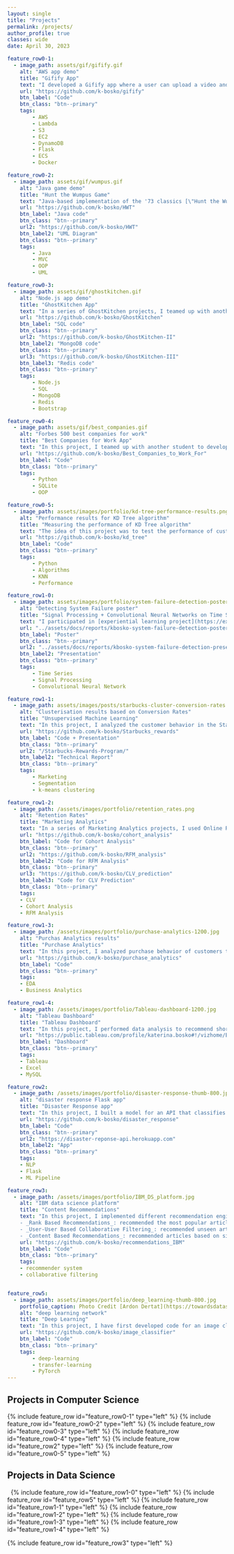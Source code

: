 ```yaml
---
layout: single
title: "Projects"
permalink: /projects/
author_profile: true
classes: wide
date: April 30, 2023

feature_row0-1:
  - image_path: assets/gif/gifify.gif
    alt: "AWS app demo"
    title: "Gifify App"
    text: "I developed a Gifify app where a user can upload a video and get it processed into a gif. This is a Flask app deployed to AWS EC2 instance. The user login data is saved into DynamoDB, while the users' uploaded videos and resulting gifs are stored on S3 buckets. The video processing is implemented through a Lambda function (deployed via Docker to ECS)."
    url: "https://github.com/k-bosko/gifify"
    btn_label: "Code"
    btn_class: "btn--primary"
    tags:
        - AWS
        - Lambda
        - S3
        - EC2
        - DynamoDB
        - Flask
        - ECS
        - Docker

feature_row0-2:
  - image_path: assets/gif/wumpus.gif
    alt: "Java game demo"
    title: "Hunt the Wumpus Game"
    text: "Java-based implementation of the '73 classics [\"Hunt the Wumpus\"](https://en.wikipedia.org/wiki/Hunt_the_Wumpus), using MVC design pattern and object oriented programming (OOP). The game can be played in both GUI and text-based modes."
    url: "https://github.com/k-bosko/HWT"
    btn_label: "Java code"
    btn_class: "btn--primary"
    url2: "https://github.com/k-bosko/HWT"
    btn_label2: "UML Diagram"
    btn_class: "btn--primary"
    tags:
        - Java
        - MVC
        - OOP
        - UML

feature_row0-3:
  - image_path: assets/gif/ghostkitchen.gif
    alt: "Node.js app demo"
    title: "GhostKitchen App"
    text: "In a series of GhostKitchen projects, I teamed up with another student to develop a Node.js app that supports CRUD operations for processing new orders for a restaurant chain. The app has 3 versions that differ in database used for backend - one version is based on SQLite, another on MongoDB and yet another on Redis."
    url: "https://github.com/k-bosko/GhostKitchen"
    btn_label: "SQL code"
    btn_class: "btn--primary"
    url2: "https://github.com/k-bosko/GhostKitchen-II"
    btn_label2: "MongoDB code"
    btn_class: "btn--primary"
    url3: "https://github.com/k-bosko/GhostKitchen-III"
    btn_label3: "Redis code"
    btn_class: "btn--primary"
    tags:
        - Node.js
        - SQL
        - MongoDB
        - Redis
        - Bootstrap

feature_row0-4:
  - image_path: assets/gif/best_companies.gif
    alt: "Forbes 500 best companies for work"
    title: "Best Companies for Work App"
    text: "In this project, I teamed up with another student to develop a Python app to explore Forbes 500 best companies to work for. I was responsible for web scraping, data cleaning, creating a SQLite database and data visualizations."
    url: "https://github.com/k-bosko/Best_Companies_to_Work_For"
    btn_label: "Code"
    btn_class: "btn--primary"
    tags:
        - Python
        - SQLite
        - OOP

feature_row0-5:
  - image_path: assets/images/portfolio/kd-tree-performance-results.png
    alt: "Performance results for KD Tree algorithm"
    title: "Measuring the performance of KD Tree algorithm"
    text: "The idea of this project was to test the performance of custom KD Tree implementation versus the naive approach for solving the nearest neighbor problem (KNN). The implementation was tested using the image recoloring approach."
    url: "https://github.com/k-bosko/kd_tree"
    btn_label: "Code"
    btn_class: "btn--primary"
    tags:
        - Python
        - Algorithms
        - KNN
        - Performance

feature_row1-0:
  - image_path: assets/images/portfolio/system-failure-detection-poster.png
    alt: "Detecting System Failure poster"
    title: "Signal Processing + Convolutional Neural Networks on Time Series data"
    text: "I participated in [experiential learning project](https://experiential-learning.northeastern.edu/) at Northeastern University in cooperation with [Lightning eMotors](https://lightningemotors.com/), an automotive research and manufacturing company that develops zero-emission all-electric powertrains. The company provided a dataset with over 9 million unique observations for 19 different variables across different vehicle units. Using this dataset, we developed a method to predict system failure with Signal Processing and Machine Learning techniques (CNN). The predictive model yielded outstanding results (0.95 accuracy score on test data) and can be utilized commercially as an early detection mechanism for system failure. "
    url: "../assets/docs/reports/kbosko-system-failure-detection-poster.pdf"
    btn_label: "Poster"
    btn_class: "btn--primary"
    url2: "../assets/docs/reports/kbosko-system-failure-detection-presentation.pdf"
    btn_label2: "Presentation"
    btn_class: "btn--primary"
    tags:
        - Time Series
        - Signal Processing
        - Convolutional Neural Network

feature_row1-1:
  - image_path: assets/images/posts/starbucks-cluster-conversion-rates.png
    alt: "Clusterisation results based on Conversion Rates"
    title: "Unsupervised Machine Learning"
    text: "In this project, I analyzed the customer behavior in the Starbucks Rewards Mobile App. After signing up for the app, customers receive promotions every few days. The task was to identify which customers are influenced by promotional offers the most and what types of offers to send them in order to maximize the revenue. I used PCA and K-Means clustering to arrive at 3 customer segments (Disinterested, BOGO, Discount) based on Average Conversion Rates and explored their demographic profiles and shopping habits."
    url: "https://github.com/k-bosko/Starbucks_rewards"
    btn_label: "Code + Presentation"
    btn_class: "btn--primary"
    url2: "/Starbucks-Rewards-Program/"
    btn_label2: "Technical Report"
    btn_class: "btn--primary"
    tags:
        - Marketing
        - Segmentation
        - k-means clustering

feature_row1-2:
  - image_path: /assets/images/portfolio/retention_rates.png
    alt: "Retention Rates"
    title: "Marketing Analytics"
    text: "In a series of Marketing Analytics projects, I used Online Retail II dataset to create cohorts based on monthly data, calculated retention rates and visualized them via a heatmap. Then I created RFM (Recency, Frequency, Monetary) segments, calculated RFM Score for each customer and segmented into 3 custom segments 'Top', 'Middle' and 'Low' based on the total RFM Score. Finally, I calculated the revenue-based CLV (Customer Lifetime Value) for each customer."
    url: "https://github.com/k-bosko/cohort_analysis"
    btn_label: "Code for Cohort Analysis"
    btn_class: "btn--primary"
    url2: "https://github.com/k-bosko/RFM_analysis"
    btn_label2: "Code for RFM Analysis"
    btn_class: "btn--primary"
    url3: "https://github.com/k-bosko/CLV_prediction"
    btn_label3: "Code for CLV Prediction"
    btn_class: "btn--primary"
    tags:
    - CLV
    - Cohort Analysis
    - RFM Analysis

feature_row1-3:
  - image_path: /assets/images/portfolio/purchase-analytics-1200.jpg
    alt: "Purchas Analytics results"
    title: "Purchase Analytics"
    text: "In this project, I analyzed purchase behavior of customers that bought 5 different brands of chocolate bars in a physical FMCG store during 2 years. In total, they made 58,693 transactions, captured through the loyalty cards they used at checkout. Based on the results of customer segmentation, I explored the segments sizes and answered the following business questions: 1. How often do people from different segments visit the store? 2. What brand do customer segments prefer on average? 3. How much revenue each customer segment brings?"
    url: "https://github.com/k-bosko/purchase_analytics"
    btn_label: "Code"
    btn_class: "btn--primary"
    tags:
    - EDA
    - Business Analytics

feature_row1-4:
  - image_path: /assets/images/portfolio/Tableau-dashboard-1200.jpg
    alt: "Tableau Dashboard"
    title: "Tableau Dashboard"
    text: "In this project, I performed data analysis to recommend short-term renting strategy for Watershed, a residential rental properties firm. To do this, I extracted relevant data from a real estate MySQL database, analyzed data in Excel to identify the best opportunities to increase revenue and maximize profits and created a Tableau dashboard to show the results of a sensitivity analysis."
    url: "https://public.tableau.com/profile/katerina.bosko#!/vizhome/Bosko_dashboardforWatershedproperties/FinalDashboard"
    btn_label: "Dashboard"
    btn_class: "btn--primary"
    tags:
    - Tableau
    - Excel
    - MySQL

feature_row2:
  - image_path: /assets/images/portfolio/disaster-response-thumb-800.jpg
    alt: "disaster response Flask app"
    title: "Disaster Response app"
    text: "In this project, I built a model for an API that classifies disaster messages. The datasets provided by Figure Eight contain real messages sent during disaster events and their respective categories. The task was to train the supervised ML classifier to automate categorization of the new messages so that different disaster relief agencies would receive only relevant ones. The model was then deployed as a Python Flask app to Heroku."
    url: "https://github.com/k-bosko/disaster_response"
    btn_label: "Code"
    btn_class: "btn--primary"
    url2: "https://disaster-reponse-api.herokuapp.com"
    btn_label2: "App"
    btn_class: "btn--primary"
    tags:
    - NLP
    - Flask
    - ML Pipeline

feature_row3:
  - image_path: /assets/images/portfolio/IBM_DS_platform.jpg
    alt: "IBM data science platform"
    title: "Content Recommendations"
    text: "In this project, I implemented different recommendation engines for users of the IBM Watson Studio platform. <br>
    - _Rank Based Recommendations_: recommended the most popular articles based on the highest user interactions <br>
    - _User-User Based Collaborative Filtering_: recommended unseen articles that were viewed by most similar users <br>
    - _Content Based Recommendations_: recommended articles based on similarity of content <br>"
    url: "https://github.com/k-bosko/recommendations_IBM"
    btn_label: "Code"
    btn_class: "btn--primary"
    tags:
    - recommender system
    - collaborative filtering


feature_row5:
  - image_path: assets/images/portfolio/deep_learning-thumb-800.jpg
    portfolio_caption: Photo Credit [Ardon Dertat](https://towardsdatascience.com/applied-deep-learning-part-1-artificial-neural-networks-d7834f67a4f6)
    alt: "deep learning network"
    title: "Deep Learning"
    text: "In this project, I have first developed code for an image classifier built with PyTorch in Jupyter Notebook, then converted it into a command line application. The application allows you to choose one of the pretrained architectures, specify different hyperparameters (learning rate, hidden layers, epochs) and use either GPU or CPU for training. I also implemented saving the checkpoints so that you can continue training if stopped. Image Classifier predicts 102 flower categories. "
    url: "https://github.com/k-bosko/image_classifier"
    btn_label: "Code"
    btn_class: "btn--primary"
    tags:
        - deep-learning
        - transfer-learning
        - PyTorch
---
```


## Projects in Computer Science

{% include feature_row id="feature_row0-1" type="left" %}
<a name="Gifify AWS app"></a>
{% include feature_row id="feature_row0-2" type="left" %}
<a name="HWT game"></a>
{% include feature_row id="feature_row0-3" type="left" %}
<a name="GhostKitchen Node.js app"></a>
{% include feature_row id="feature_row0-4" type="left" %}
<a name="Python app"></a>
<a name="NLP Flask app"></a>
{% include feature_row id="feature_row2" type="left" %}
<a name="KD Tree algorithm"></a>
{% include feature_row id="feature_row0-5" type="left" %}

## Projects in Data Science

&nbsp;
<a name="Signal-Processing">
{% include feature_row id="feature_row1-0" type="left" %}
{% include feature_row id="feature_row5" type="left" %}
<a name="Deep-Learning">
{% include feature_row id="feature_row1-1" type="left" %}
<a name="Marketing-Analytics"></a>
{% include feature_row id="feature_row1-2" type="left" %}
<a name="Purchase-Analytics"></a>
{% include feature_row id="feature_row1-3" type="left" %}
<a name="Tableau-Dashboard"></a>
{% include feature_row id="feature_row1-4" type="left" %}
<!-- <a name="Digital-Marketing"></a>
{% include feature_row id="feature_row4" type="left" %} -->
<a name="Recommender-System"></a>
{% include feature_row id="feature_row3" type="left" %}


